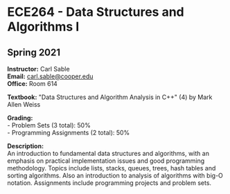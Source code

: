 # ECE264 - Data Structures and Algorithms I
## Spring 2021

**Instructor:** Carl Sable<br/>
**Email:** carl.sable@cooper.edu<br/>
**Office:** Room 614<br/>

**Textbook:** "Data Structures and Algorithm Analysis in C++" (4) by Mark Allen Weiss

**Grading:**<br/>
\- Problem Sets (3 total): 50%<br/>
\- Programming Assignments (2 total): 50%<br/>

**Description:**<br/>
An introduction to fundamental data structures and algorithms, with an emphasis on practical implementation issues and good programming methodology. Topics include lists, stacks, queues, trees, hash tables and sorting algorithms. Also an introduction to analysis of algorithms with big-O notation. Assignments include programming projects and problem sets.

